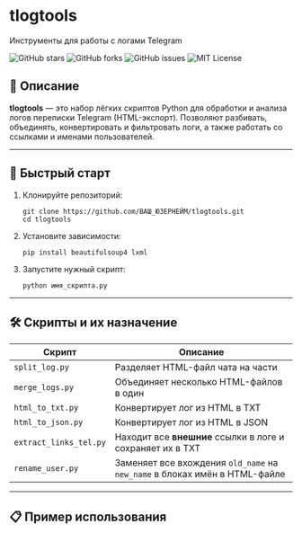 # tlogtools

Инструменты для работы с логами Telegram

![GitHub stars](https://img.shields.io/github/stars/omichs/tlogtools.svg)
![GitHub forks](https://img.shields.io/github/forks/omichs/tlogtools.svg)
![GitHub issues](https://img.shields.io/github/issues/omichs/tlogtools.svg)
![MIT License](https://img.shields.io/badge/license-MIT-green.svg)

## 📖 Описание

**tlogtools** — это набор лёгких скриптов Python для обработки и анализа логов переписки Telegram (HTML-экспорт). Позволяют разбивать, объединять, конвертировать и фильтровать логи, а также работать со ссылками и именами пользователей.

---

## 🚀 Быстрый старт

1. Клонируйте репозиторий:
    ```
    git clone https://github.com/ВАШ_ЮЗЕРНЕЙМ/tlogtools.git
    cd tlogtools
    ```
2. Установите зависимости:
    ```
    pip install beautifulsoup4 lxml
    ```
3. Запустите нужный скрипт:
    ```
    python имя_скрипта.py
    ```

---

## 🛠️ Скрипты и их назначение

| Скрипт                | Описание                                                                           |
|-----------------------|------------------------------------------------------------------------------------|
| `split_log.py`        | Разделяет HTML-файл чата на части                                                  |
| `merge_logs.py`       | Объединяет несколько HTML-файлов в один                                            |
| `html_to_txt.py`      | Конвертирует лог из HTML в TXT                                                     |
| `html_to_json.py`     | Конвертирует лог из HTML в JSON                                                    |
| `extract_links_tel.py`| Находит все **внешние** ссылки в логе и сохраняет их в TXT                         |
| `rename_user.py`      | Заменяет все вхождения `old_name` на `new_name` в блоках имён в HTML-файле         |

---

## 📋 Пример использования

